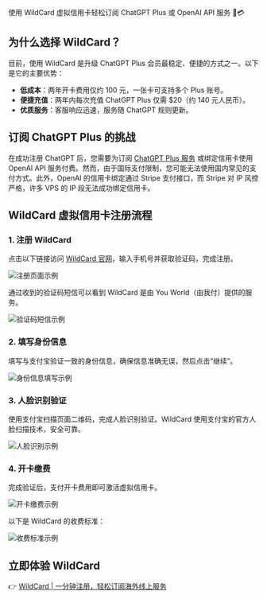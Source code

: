 使用 WildCard 虚拟信用卡轻松订阅 ChatGPT Plus 或 OpenAI API 服务 🔐💳

## 为什么选择 WildCard？

目前，使用 WildCard 是升级 ChatGPT Plus 会员最稳定、便捷的方式之一。以下是它的主要优势：

- **低成本**：两年开卡费用仅约 100 元，一张卡可支持多个 Plus 账号。
- **便捷充值**：两年内每次充值 ChatGPT Plus 仅需 $20（约 140 元人民币）。
- **优质服务**：客服响应迅速，服务随 ChatGPT 规则更新。

## 订阅 ChatGPT Plus 的挑战

在成功注册 ChatGPT 后，您需要为订阅 [ChatGPT Plus 服务](https://bit.ly/bewildcard) 或绑定信用卡使用 OpenAI API 服务付费。然而，由于国际支付限制，您可能无法使用国内常见的支付方式。此外，OpenAI 的信用卡绑定通过 Stripe 支付接口，而 Stripe 对 IP 风控严格，许多 VPS 的 IP 段无法成功绑定信用卡。

## WildCard 虚拟信用卡注册流程

### 1. 注册 WildCard

点击以下链接访问 [WildCard 官网](https://bit.ly/bewildcard)，输入手机号并获取验证码，完成注册。

![注册页面示例](https://internal-api-drive-stream.feishu.cn/space/api/box/stream/download/v2/cover/CGVRbLAyUoplkNxGG9YcJhNIn3c/?fallback_source=1&height=1280&width=1280)

通过收到的验证码短信可以看到 WildCard 是由 You World（由我付）提供的服务。

![验证码短信示例](https://internal-api-drive-stream.feishu.cn/space/api/box/stream/download/v2/cover/VasObZsdVoef4Yx9x3Hc1dRWnrg/?fallback_source=1&height=1280&width=1280)

### 2. 填写身份信息

填写与支付宝验证一致的身份信息，确保信息准确无误，然后点击“继续”。

![身份信息填写示例](https://internal-api-drive-stream.feishu.cn/space/api/box/stream/download/v2/cover/J21DbsuVtoilckx07rccGGG0ndb/?fallback_source=1&height=1280&width=1280)

### 3. 人脸识别验证

使用支付宝扫描页面二维码，完成人脸识别验证。WildCard 使用支付宝的官方人脸扫描技术，安全可靠。

![人脸识别示例](https://internal-api-drive-stream.feishu.cn/space/api/box/stream/download/v2/cover/Wlk7bw0nnoYpsFxVz25c6slpncf/?fallback_source=1&height=1280&width=1280)

### 4. 开卡缴费

完成验证后，支付开卡费用即可激活虚拟信用卡。

![开卡缴费示例](https://internal-api-drive-stream.feishu.cn/space/api/box/stream/download/v2/cover/ZVhdbExztoNHX9xaqT4czRSKn4e/?fallback_source=1&height=1280&width=1280)

以下是 WildCard 的收费标准：

![收费标准示例](https://internal-api-drive-stream.feishu.cn/space/api/box/stream/download/v2/cover/PkFSbpB30okMhYxVrwpcLBp1nwf/?fallback_source=1&height=1280&width=1280)

## 立即体验 WildCard

👉 [WildCard | 一分钟注册，轻松订阅海外线上服务](https://bit.ly/bewildcard)
